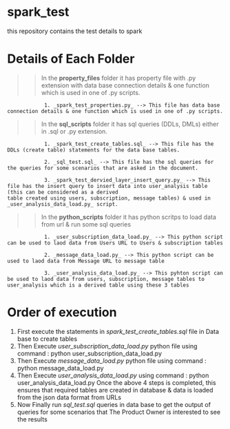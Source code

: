 # spark_test
this repository contains the test details to spark

# Details of Each Folder

>> In the **property_files** folder it has property file with .py extension with data base connection details & one function which is used in one of .py scripts.

                1. _spark_test_properties.py_ --> This file has data base connection details & one function which is used in one of .py scripts.



>> In the **sql_scripts** folder it has sql queries (DDLs, DMLs) either in .sql or .py extension.

                1. _spark_test_create_tables.sql_ --> This file has the DDLs (create table) statements for the data base tables.

                2. _sql_test.sql_ --> This file has the sql queries for the queries for some scenarios that are asked in the document.

                3. _spark_test_dervied_layer_insert_query.py_ --> This file has the insert query to insert data into user_analysis table (this can be considered as a derived                                                                   table created using users, subscription, message tables) & used in _user_analysis_data_load.py_ script.



>> In the **python_scripts** folder it has python scritps to load data from url & run some sql queries

                1. _user_subscription_data_load.py_ --> This python script can be used to laod data from Users URL to Users & subscription tables

                2. _message_data_load.py_ --> This python script can be used to laod data from Message URL to message table

                3. _user_analysis_data_load.py_ --> This pyhton script can be used to laod data from users, subscription, message tables to user_analysis which is a derived table using these 3 tables 



# Order of execution
1. First execute the statements in _spark_test_create_tables.sql_ file in Data base to create tables
2. Then Execute _user_subscription_data_load.py_ python file using command : python user_subscription_data_load.py
3. Then Execute _message_data_load.py_ python file using command : python message_data_load.py
4. Then Execute _user_analysis_data_load.py_ using command : python user_analysis_data_load.py
Once the above 4 steps is completed, this ensures that required tables are created in database & data is loaded from the json data format from URLs
5. Now Finally run _sql_test.sql_ queries in data base to get the output of queries for some scenarios that The Product Owner is interested to see the results
